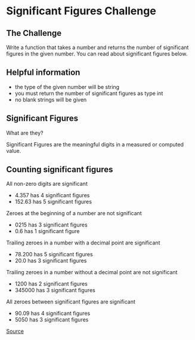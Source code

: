 # Significant Figures Challenge

## The Challenge

Write a function that takes a number and returns the number of
significant figures in the given number. You can read about
significant figures below.

## Helpful information

-   the type of the given number will be string
-   you must return the number of significant figures as type int
-   no blank strings will be given

## Significant Figures

What are they?

Significant Figures are the meaningful digits in a measured
or computed value.

## Counting significant figures

All non-zero digits are significant

-   4.357 has 4 significant figures
-   152.63 has 5 significant figures

Zeroes at the beginning of a number are not significant

-   0215 has 3 significant figures
-   0.6 has 1 significant figure

Trailing zeroes in a number with a decimal point are significant

-   78.200 has 5 significant figures
-   20.0 has 3 significant figures

Trailing zeroes in a number without a decimal point are not significant

-   1200 has 2 significant figures
-   345000 has 3 significant figures

All zeroes between significant figures are significant

-   90.09 has 4 significant figures
-   5050 has 3 significant figures

[Source](https://www.codewars.com/kata/5d9fe0ace0aad7001290acb7/train/python)